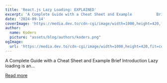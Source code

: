 ```yaml
---
title: 'React.js Lazy Loading: EXPLAINED'
excerpt: 'A Complete Guide with a Cheat Sheet and Example           Brief Introduction   Lazy loading is an...'
date: '2024-09-14'
coverImage: 'https://media.dev.to/cdn-cgi/image/width=1000,height=420,fit=cover,gravity=auto,format=auto/https%3A%2F%2Fdev-to-uploads.s3.amazonaws.com%2Fuploads%2Farticles%2Fx1bgs48owmmc26g85cc8.png'
author:
  name: Koders
  picture: "assets/blog/authors/koders.png"
ogImage:
  url: 'https://media.dev.to/cdn-cgi/image/width=1000,height=420,fit=cover,gravity=auto,format=auto/https%3A%2F%2Fdev-to-uploads.s3.amazonaws.com%2Fuploads%2Farticles%2Fx1bgs48owmmc26g85cc8.png'
---
```


A Complete Guide with a Cheat Sheet and Example           Brief Introduction   Lazy loading is an...

[Read more](https://dev.to/vyan/reactjs-lazy-loading-explained-4fc2)
